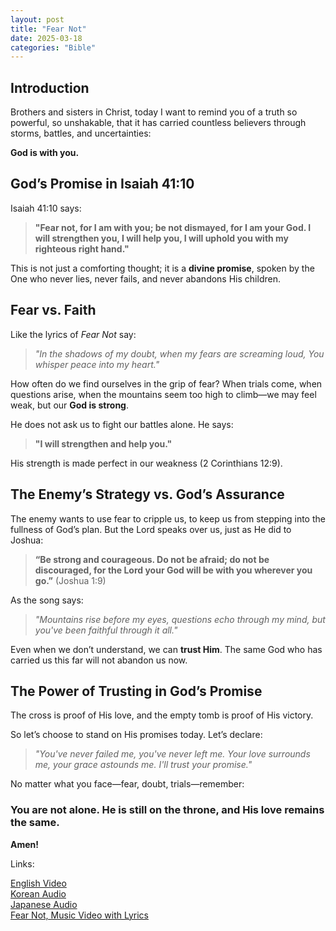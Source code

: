 ```yaml
---
layout: post
title: "Fear Not"
date: 2025-03-18
categories: "Bible"
---
```

## **Introduction**  
Brothers and sisters in Christ, today I want to remind you of a truth so powerful, so unshakable, that it has carried countless believers through storms, battles, and uncertainties:  

**God is with you.**  

## **God’s Promise in Isaiah 41:10**  
Isaiah 41:10 says:  

> **"Fear not, for I am with you; be not dismayed, for I am your God. I will strengthen you, I will help you, I will uphold you with my righteous right hand."**  

This is not just a comforting thought; it is a **divine promise**, spoken by the One who never lies, never fails, and never abandons His children.  

## **Fear vs. Faith**  
Like the lyrics of *Fear Not* say:  

> *"In the shadows of my doubt, when my fears are screaming loud, You whisper peace into my heart."*  

How often do we find ourselves in the grip of fear? When trials come, when questions arise, when the mountains seem too high to climb—we may feel weak, but our **God is strong**.  

He does not ask us to fight our battles alone. He says:  

> **"I will strengthen and help you."**  

His strength is made perfect in our weakness (2 Corinthians 12:9).  

## **The Enemy’s Strategy vs. God’s Assurance**  
The enemy wants to use fear to cripple us, to keep us from stepping into the fullness of God’s plan. But the Lord speaks over us, just as He did to Joshua:  

> **“Be strong and courageous. Do not be afraid; do not be discouraged, for the Lord your God will be with you wherever you go.”** (Joshua 1:9)  

As the song says:  

> *"Mountains rise before my eyes, questions echo through my mind, but you've been faithful through it all."*  

Even when we don’t understand, we can **trust Him**. The same God who has carried us this far will not abandon us now.  

## **The Power of Trusting in God’s Promise**  
The cross is proof of His love, and the empty tomb is proof of His victory.  

So let’s choose to stand on His promises today. Let’s declare:  

> *"You've never failed me, you've never left me. Your love surrounds me, your grace astounds me. I'll trust your promise."*  

No matter what you face—fear, doubt, trials—remember:  

### **You are not alone. He is still on the throne, and His love remains the same.**  

**Amen!**

Links:  

[English Video](https://youtube.com/shorts/nnTOBB41iV4?si=6Szqxr95KN0Ig5Z5)  
[Korean Audio](/assets/audio/WoE_Fear_Not_based_on_Isaiah_41_10_KO.mp3)  
[Japanese Audio](/assets/audio/WoE_Fear_Not_based_on_Isaiah_41_10_JP.mp3)  
[Fear Not, Music Video with Lyrics](https://youtu.be/oMuCZPgZG4I)